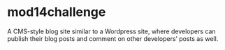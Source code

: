 # mod14challenge
A CMS-style blog site similar to a Wordpress site, where developers can publish their blog posts and comment on other developers’ posts as well.
